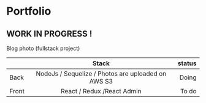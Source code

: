 # Portfolio

## WORK IN PROGRESS !


Blog photo (fullstack project)

|         | Stack           | status  |
| ------- |:-------------:| -------:|
| Back    | NodeJs / Sequelize / Photos are uploaded on AWS S3 | Doing   |
| Front   | React / Redux /React Admin     | To do   |

